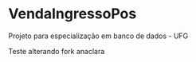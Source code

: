 VendaIngressoPos
================

Projeto para especialização em banco de dados - UFG

Teste alterando fork anaclara
